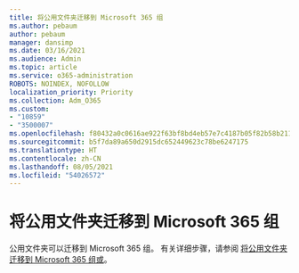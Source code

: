 ```yaml
---
title: 将公用文件夹迁移到 Microsoft 365 组
ms.author: pebaum
author: pebaum
manager: dansimp
ms.date: 03/16/2021
ms.audience: Admin
ms.topic: article
ms.service: o365-administration
ROBOTS: NOINDEX, NOFOLLOW
localization_priority: Priority
ms.collection: Adm_O365
ms.custom:
- "10859"
- "3500007"
ms.openlocfilehash: f80432a0c0616ae922f63bf8bd4eb57e7c4187b05f82b58b21106a7f0c7863a0
ms.sourcegitcommit: b5f7da89a650d2915dc652449623c78be6247175
ms.translationtype: HT
ms.contentlocale: zh-CN
ms.lasthandoff: 08/05/2021
ms.locfileid: "54026572"
---
```

# <a name="migrate-public-folders-to-microsoft-365-groups"></a>将公用文件夹迁移到 Microsoft 365 组

公用文件夹可以迁移到 Microsoft 365 组。 有关详细步骤，请参阅 [将公用文件夹迁移到 Microsoft 365 组或](https://aka.ms/PFToM365Group)。